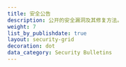 ```yaml
---
title: 安全公告
description: 公开的安全漏洞及其修复方法。
weight: 7
list_by_publishdate: true
layout: security-grid
decoration: dot
data_category: Security Bulletins
---
```


